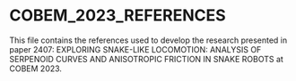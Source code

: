 # COBEM_2023_REFERENCES
This file contains the references used to develop the research presented in paper 2407: EXPLORING SNAKE-LIKE LOCOMOTION: ANALYSIS OF SERPENOID CURVES AND ANISOTROPIC FRICTION IN SNAKE ROBOTS  at  COBEM 2023.
